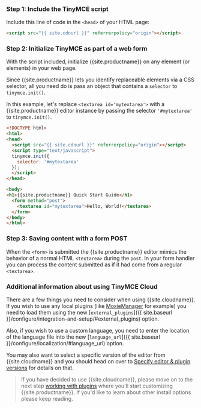 ### Step 1: Include the TinyMCE script

Include this line of code in the `<head>` of your HTML page:

```html
<script src="{{ site.cdnurl }}" referrerpolicy="origin"></script>
```

### Step 2: Initialize TinyMCE as part of a web form

With the script included, initialize {{site.productname}} on any element (or elements) in your web page.

Since {{site.productname}} lets you identify replaceable elements via a CSS selector, all you need do is pass an object that contains a `selector` to `tinymce.init()`.

In this example, let's replace `<textarea id='mytextarea'>` with a {{site.productname}} editor instance by passing the selector `'#mytextarea'` to `tinymce.init()`.

```html
<!DOCTYPE html>
<html>
<head>
  <script src="{{ site.cdnurl }}" referrerpolicy="origin"></script>
  <script type="text/javascript">
  tinymce.init({
    selector: '#mytextarea'
  });
  </script>
</head>

<body>
<h1>{{site.productname}} Quick Start Guide</h1>
  <form method="post">
    <textarea id="mytextarea">Hello, World!</textarea>
  </form>
</body>
</html>
```

### Step 3: Saving content with a form POST

When the `<form>` is submitted the {{site.productname}} editor mimics the behavior of a normal HTML `<textarea>` during the `post`. In your form handler you can process the content submitted as if it had come from a regular `<textarea>`.

### Additional information about using TinyMCE Cloud

There are a few things you need to consider when using {{site.cloudname}}. If you wish to use any local plugins (like [MoxieManager](http://www.moxiemanager.com) for example) you need to load them using the new [`external_plugins`]({{ site.baseurl }}/configure/integration-and-setup/#external_plugins) option.

Also, if you wish to use a custom language, you need to enter the location of the language file into the new [`language_url`]({{ site.baseurl }}/configure/localization/#language_url) option.

You may also want to select a specific version of the editor from {{site.cloudname}} and you should head on over to [Specify editor & plugin versions]({{site.baseurl}}/cloud-deployment-guide/editor-plugin-version) for details on that.

> If you have decided to use {{site.cloudname}}, please move on to the next step [working with plugins]({{site.baseurl}}/general-configuration-guide/work-with-plugins/) where you'll start customizing {{site.productname}}. If you'd like to learn about other install options please keep reading.
